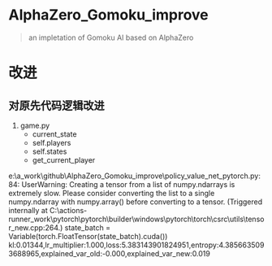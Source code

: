 # AlphaZero_Gomoku_improve
> an impletation of Gomoku AI based on AlphaZero



# 改进

## 对原先代码逻辑改进

1. game.py
   * current_state
   * self.players
   * self.states
   * get_current_player



e:\a_work\github\AlphaZero_Gomoku_improve\policy_value_net_pytorch.py:84: UserWarning: Creating a tensor from a list of numpy.ndarrays is extremely slow. Please consider converting the list to a single numpy.ndarray with numpy.array() before converting to a tensor. (Triggered internally at C:\actions-runner\_work\pytorch\pytorch\builder\windows\pytorch\torch\csrc\utils\tensor_new.cpp:264.)
  state_batch = Variable(torch.FloatTensor(state_batch).cuda())
kl:0.01344,lr_multiplier:1.000,loss:5.383143901824951,entropy:4.3856635093688965,explained_var_old:-0.000,explained_var_new:0.019